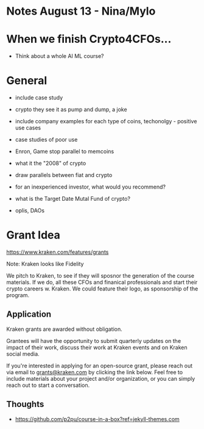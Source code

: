 # Notes August 13 - Nina/Mylo
# When we finish Crypto4CFOs...
- Think about a whole AI ML course?

# General 
- include case study
- crypto they see it as pump and dump, a joke
- include company examples for each type of coins, techonolgy - positive use cases
- case studies of poor use
- Enron, Game stop parallel to memcoins
- what it the "2008" of crypto
- draw parallels between fiat and crypto
- for an inexperienced investor, what would you recommend? 
- what is the Target Date Mutal Fund of crypto?  

- oplis, DAOs

# Grant Idea 
https://www.kraken.com/features/grants

Note: Kraken looks like Fidelity 

We pitch to Kraken, to see if they will sposnor the generation of the course materials. 
If we do, all these CFOs and finanical professionals and start their crypto careers w. Kraken. 
We could feature their logo, as sponsorship of the program. 



## Application
Kraken grants are awarded without obligation.  

Grantees will have the opportunity to submit quarterly updates on the impact of their work, discuss their work at Kraken events and on Kraken social media.

If you're interested in applying for an open-source grant, please reach out via email to grants@kraken.com by clicking the link below. Feel free to include materials about your project and/or organization, or you can simply reach out to start a conversation.

## Thoughts
- https://github.com/p2pu/course-in-a-box?ref=jekyll-themes.com


